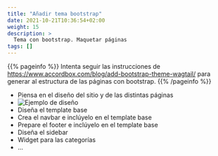 ```yaml
---
title: "Añadir tema bootstrap"
date: 2021-10-21T10:36:54+02:00
weight: 15
description: >
  Tema con bootstrap. Maquetar páginas
tags: []
---
```


{{% pageinfo %}}
Intenta seguir las instrucciones de https://www.accordbox.com/blog/add-bootstrap-theme-wagtail/ para generar al estructura de las páginas con bootstrap.
{{% /pageinfo %}}


* Piensa en el diseño del sitio y de las distintas páginas
* ![Ejemplo de diseño](https://www.accordbox.com/static/images/wagtail_course/diagram/BlogPage.jpg)
* Diseña el template base
* Crea el navbar e inclúyelo en el template base
* Prepare el footer e inclúyelo en el template base
* Diseña el sidebar
* Widget para las categorías
* ...